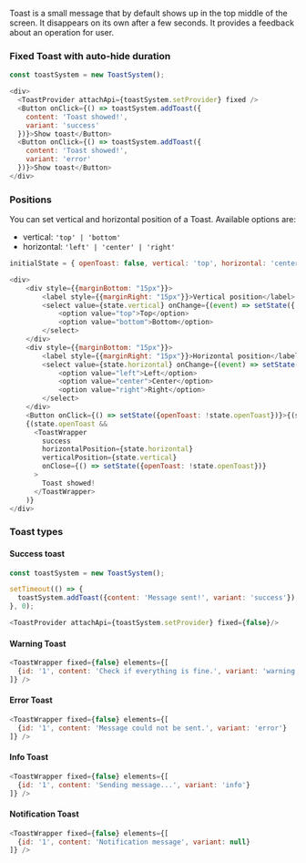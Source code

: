 Toast is a small message that by default shows up in the top middle of the screen. It disappears on its own after a few seconds. It provides a feedback about an operation for user.

### Fixed Toast with auto-hide duration

```js
const toastSystem = new ToastSystem();

<div>
  <ToastProvider attachApi={toastSystem.setProvider} fixed />
  <Button onClick={() => toastSystem.addToast({
    content: 'Toast showed!',
    variant: 'success'
  })}>Show toast</Button>
  <Button onClick={() => toastSystem.addToast({
    content: 'Toast showed!',
    variant: 'error'
  })}>Show toast</Button>
</div>
```

### Positions

You can set vertical and horizontal position of a Toast. Available options are:
- vertical: `'top' | 'bottom'`
- horizontal: `'left' | 'center' | 'right'`

```js
initialState = { openToast: false, vertical: 'top', horizontal: 'center' };

<div>
    <div style={{marginBottom: "15px"}}>
        <label style={{marginRight: "15px"}}>Vertical position</label>
        <select value={state.vertical} onChange={(event) => setState({ vertical: event.target.value})}>
            <option value="top">Top</option>
            <option value="bottom">Bottom</option>
        </select>
    </div>
    <div style={{marginBottom: "15px"}}>
        <label style={{marginRight: "15px"}}>Horizontal position</label>
        <select value={state.horizontal} onChange={(event) => setState({ horizontal: event.target.value})}>
            <option value="left">Left</option>
            <option value="center">Center</option>
            <option value="right">Right</option>
        </select>
    </div>
    <Button onClick={() => setState({openToast: !state.openToast})}>{(state.openToast) ? 'Hide' : 'Show'} toast</Button>
    {(state.openToast && 
      <ToastWrapper
        success
        horizontalPosition={state.horizontal}
        verticalPosition={state.vertical}
        onClose={() => setState({openToast: !state.openToast})}
      >
        Toast showed!
      </ToastWrapper>
    )}
</div>
```

### Toast types

#### Success toast

```js
const toastSystem = new ToastSystem();

setTimeout(() => {
  toastSystem.addToast({content: 'Message sent!', variant: 'success'});
}, 0);

<ToastProvider attachApi={toastSystem.setProvider} fixed={false}/>

```

#### Warning Toast

```js
<ToastWrapper fixed={false} elements={[
  {id: '1', content: 'Check if everything is fine.', variant: 'warning'}
]} />
```

#### Error Toast

```js
<ToastWrapper fixed={false} elements={[
  {id: '1', content: 'Message could not be sent.', variant: 'error'}
]} />
```

#### Info Toast

```js
<ToastWrapper fixed={false} elements={[
  {id: '1', content: 'Sending message...', variant: 'info'}
]} />
```

#### Notification Toast

```js
<ToastWrapper fixed={false} elements={[
  {id: '1', content: 'Notification message', variant: null}
]} />
```